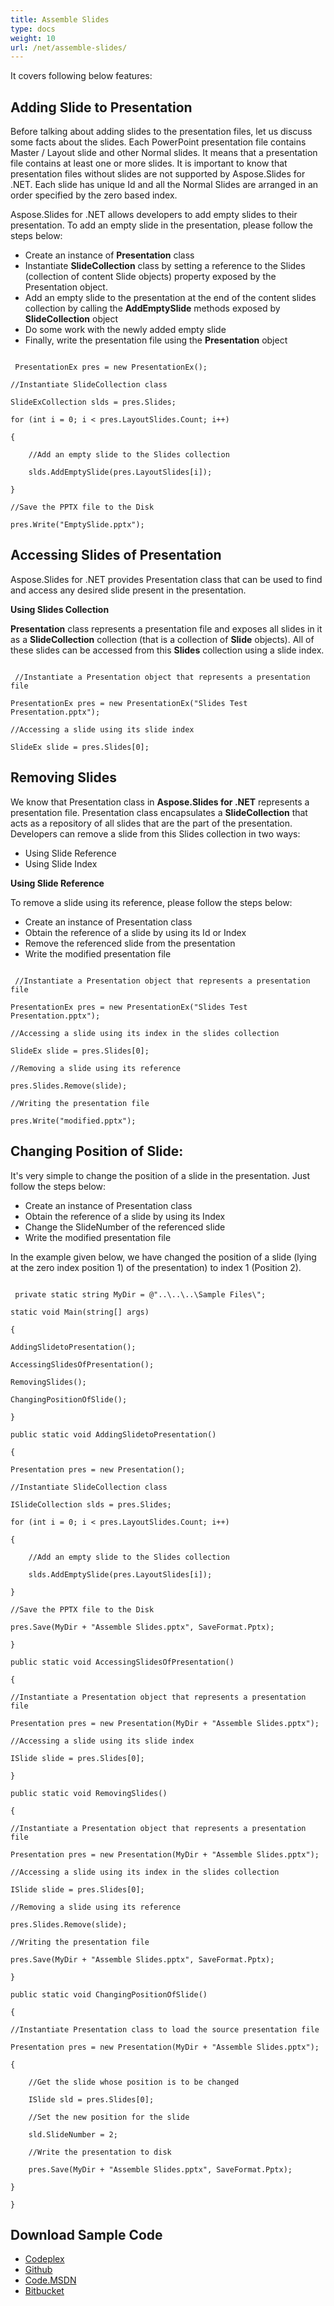```yaml
---
title: Assemble Slides
type: docs
weight: 10
url: /net/assemble-slides/
---
```


It covers following below features:
## **Adding Slide to Presentation**
Before talking about adding slides to the presentation files, let us discuss some facts about the slides. Each PowerPoint presentation file contains Master / Layout slide and other Normal slides. It means that a presentation file contains at least one or more slides. It is important to know that presentation files without slides are not supported by Aspose.Slides for .NET. Each slide has unique Id and all the Normal Slides are arranged in an order specified by the zero based index.

Aspose.Slides for .NET allows developers to add empty slides to their presentation. To add an empty slide in the presentation, please follow the steps below:

- Create an instance of **Presentation** class
- Instantiate **SlideCollection** class by setting a reference to the Slides (collection of content Slide objects) property exposed by the Presentation object.
- Add an empty slide to the presentation at the end of the content slides collection by calling the **AddEmptySlide** methods exposed by **SlideCollection** object
- Do some work with the newly added empty slide
- Finally, write the presentation file using the **Presentation** object

```

 PresentationEx pres = new PresentationEx();

//Instantiate SlideCollection class

SlideExCollection slds = pres.Slides;

for (int i = 0; i < pres.LayoutSlides.Count; i++)

{

	//Add an empty slide to the Slides collection

	slds.AddEmptySlide(pres.LayoutSlides[i]);

}

//Save the PPTX file to the Disk

pres.Write("EmptySlide.pptx");

```
## **Accessing Slides of Presentation**
Aspose.Slides for .NET provides Presentation class that can be used to find and access any desired slide present in the presentation.

**Using Slides Collection**

**Presentation** class represents a presentation file and exposes all slides in it as a **SlideCollection** collection (that is a collection of **Slide** objects). All of these slides can be accessed from this **Slides** collection using a slide index.

```

 //Instantiate a Presentation object that represents a presentation file

PresentationEx pres = new PresentationEx("Slides Test Presentation.pptx");

//Accessing a slide using its slide index

SlideEx slide = pres.Slides[0];

```
## **Removing Slides**
We know that Presentation class in **Aspose.Slides for .NET** represents a presentation file. Presentation class encapsulates a **SlideCollection** that acts as a repository of all slides that are the part of the presentation. Developers can remove a slide from this Slides collection in two ways:

- Using Slide Reference
- Using Slide Index

**Using Slide Reference**

To remove a slide using its reference, please follow the steps below:

- Create an instance of Presentation class
- Obtain the reference of a slide by using its Id or Index
- Remove the referenced slide from the presentation
- Write the modified presentation file

```

 //Instantiate a Presentation object that represents a presentation file

PresentationEx pres = new PresentationEx("Slides Test Presentation.pptx");

//Accessing a slide using its index in the slides collection

SlideEx slide = pres.Slides[0];

//Removing a slide using its reference

pres.Slides.Remove(slide);

//Writing the presentation file

pres.Write("modified.pptx");

```
## **Changing Position of Slide:**
It's very simple to change the position of a slide in the presentation. Just follow the steps below:

- Create an instance of Presentation class
- Obtain the reference of a slide by using its Index
- Change the SlideNumber of the referenced slide
- Write the modified presentation file

In the example given below, we have changed the position of a slide (lying at the zero index position 1) of the presentation) to index 1 (Position 2).

```

 private static string MyDir = @"..\..\..\Sample Files\";

static void Main(string[] args)

{

AddingSlidetoPresentation();

AccessingSlidesOfPresentation();

RemovingSlides();

ChangingPositionOfSlide();

}

public static void AddingSlidetoPresentation()

{

Presentation pres = new Presentation();

//Instantiate SlideCollection class

ISlideCollection slds = pres.Slides;

for (int i = 0; i < pres.LayoutSlides.Count; i++)

{

    //Add an empty slide to the Slides collection

    slds.AddEmptySlide(pres.LayoutSlides[i]);

}

//Save the PPTX file to the Disk

pres.Save(MyDir + "Assemble Slides.pptx", SaveFormat.Pptx);

}

public static void AccessingSlidesOfPresentation()

{

//Instantiate a Presentation object that represents a presentation file

Presentation pres = new Presentation(MyDir + "Assemble Slides.pptx");

//Accessing a slide using its slide index

ISlide slide = pres.Slides[0];

}

public static void RemovingSlides()

{

//Instantiate a Presentation object that represents a presentation file

Presentation pres = new Presentation(MyDir + "Assemble Slides.pptx");

//Accessing a slide using its index in the slides collection

ISlide slide = pres.Slides[0];

//Removing a slide using its reference

pres.Slides.Remove(slide);

//Writing the presentation file

pres.Save(MyDir + "Assemble Slides.pptx", SaveFormat.Pptx);

}

public static void ChangingPositionOfSlide()

{

//Instantiate Presentation class to load the source presentation file

Presentation pres = new Presentation(MyDir + "Assemble Slides.pptx");

{

    //Get the slide whose position is to be changed

    ISlide sld = pres.Slides[0];

    //Set the new position for the slide

    sld.SlideNumber = 2;

    //Write the presentation to disk

    pres.Save(MyDir + "Assemble Slides.pptx", SaveFormat.Pptx);

}

}

```
## **Download Sample Code**
- [Codeplex](https://asposeslidesopenxml.codeplex.com/releases/view/619597)
- [Github](https://github.com/aspose-slides/Aspose.Slides-for-.NET/releases/tag/MissingFeaturesAsposeSlidesForOpenXMLv1.1)
- [Code.MSDN](https://code.msdn.microsoft.com/AsposeSlides-Features-9866600c)
- [Bitbucket](https://bitbucket.org/asposemarketplace/aspose-for-openxml/downloads/Assemble%20Slides%20%28Aspose.Slides%29.zip)
